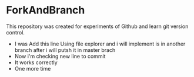 # ForkAndBranch
This repository was created for experiments of Github and learn git version control.
- I was Add this line Using file explorer and i will implement is in another branch after i will putsh it in master brach
- Now i'm checking new line to commit
- It works correctly
- One more time